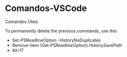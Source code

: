 # Comandos-VSCode
Comandos Úteis


To permanently delete the previous commands, use this

- Set-PSReadlineOption -HistoryNoDuplicates
- Remove-Item (Get-PSReadlineOption).HistorySavePath
- Alt-f7
